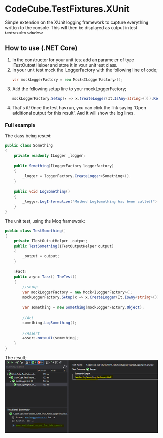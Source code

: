 # CodeCube.TestFixtures.XUnit

Simple extension on the XUnit logging framework to capture everything written to the console.
This will then be displayed as output in test testresults window.

## How to use (.NET Core)
1. In the constructor for your unit test add an parameter of type ITestOutputHelper and store it in your unit test class.
2. In your unit test mock the ILoggerFactory with the following line of code;
    ```C#
    var mockLoggerFactory = new Mock<ILoggerFactory>();
    ```
3. Add the following setup line to your mockLoggerFactory;
    ```C#
    mockLoggerFactory.Setup(x => x.CreateLogger(It.IsAny<string>())).Returns(new XunitLogger(_output));
    ```
4. That's it! Once the test has run, you can click the link saying 'Open additional output for this result'. And it will show the log lines.

### Full example
   The class being tested:

```C# - Tested class
public class Something
{
    private readonly ILogger _logger;

    public Something(ILoggerFactory loggerFactory)
    {
        _logger = loggerFactory.CreateLogger<Something>();
    }

    public void LogSomething()
    {
        _logger.LogInformation("Method LogSomething has been called!");
    }
}
```

The unit test, using the Moq framework:

``` C# - Unit test
public class TestSomething()
{
    private ITestOutputHelper _output;    
    public TestSomething(ITestOutputHelper output)
    {
        _output = output;
    }

    [Fact]
    public async Task() TheTest()
    {
        //Setup
        var mockLoggerFactory = new Mock<ILoggerFactory>();
        mockLoggerFactory.Setup(x => x.CreateLogger(It.IsAny<string>())).Returns(new XunitLogger(_output));
    
        var something = new Something(mockLoggerFactory.Object);

        //Act
        something.LogSomething();
    
        //Assert
        Assert.NotNull(something);
    }
}
```

The result;
![alt test](https://github.com/roblohmann/CodeCube.TestFixtures.XUnit/blob/master/CodeCube.TestFixtures.XUnit.Tests/result.PNG?raw=true "The result after implementation")

